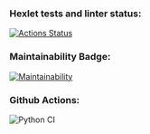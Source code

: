 ### Hexlet tests and linter status:
[![Actions Status](https://github.com/mikitaglv/python-project-lvl1/workflows/hexlet-check/badge.svg)](https://github.com/mikitaglv/python-project-lvl1/actions)

### Maintainability Badge:
[![Maintainability](https://api.codeclimate.com/v1/badges/c641368ca7d1ff1f5d91/maintainability)](https://codeclimate.com/github/mikitaglv/python-project-lvl1/maintainability)

### Github Actions:
![Python CI](https://github.com/mikitaglv/python-project-lvl1/workflows/Python%20CI/badge.svg)
